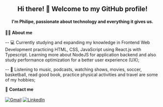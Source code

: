 <h2 align='center'>  Hi there! 👋  Welcome to my GitHub profile! </h2>


<h4 align='center'> I'm Philipe, passionate about technology and everything it gives us. </h4>

 👨‍💻 <b>About me</b>

 -- 💻 Currently studying and expanding my knowledge in Frontend Web Development practicing HTML, CSS, JavaScript using React.js with Typescript. Learning more about NodeJS for application backend and also study performance optimization for a better user experience (UX); 

 -- 🏡 Listening to music, podcasts, watching shows, movies, soccer, basketball, read good book, practice physical activities and travel are some of my hobbies;

 📲 <b> Contact me </b>
<br>
<br>
 <a href="mailto:philipesferreiraa@gmail.com"><img src="https://img.shields.io/badge/Gmail-D14836?style=for-the-badge&logo=gmail&logoColor=white" alt="Gmail"/></a>
<a href="https://www.linkedin.com/in/philipe-ferreira-60696388/"><img src="https://img.shields.io/badge/linkedin%20-%230077B5.svg?&style=for-the-badge&logo=linkedin&logoColor=white" alt="LinkedIn"/></a>


